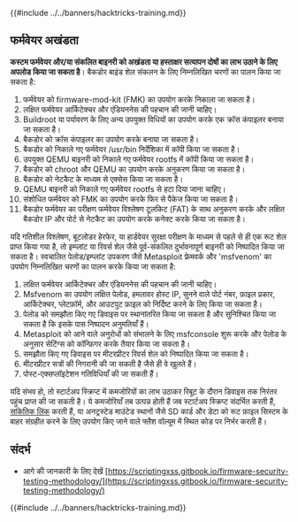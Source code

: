 {{#include ../../banners/hacktricks-training.md}}

## फर्मवेयर अखंडता

**कस्टम फर्मवेयर और/या संकलित बाइनरी को अखंडता या हस्ताक्षर सत्यापन दोषों का लाभ उठाने के लिए अपलोड किया जा सकता है**। बैकडोर बाइंड शेल संकलन के लिए निम्नलिखित चरणों का पालन किया जा सकता है:

1. फर्मवेयर को firmware-mod-kit (FMK) का उपयोग करके निकाला जा सकता है।
2. लक्षित फर्मवेयर आर्किटेक्चर और एंडियननेस की पहचान की जानी चाहिए।
3. Buildroot या पर्यावरण के लिए अन्य उपयुक्त विधियों का उपयोग करके एक क्रॉस कंपाइलर बनाया जा सकता है।
4. बैकडोर को क्रॉस कंपाइलर का उपयोग करके बनाया जा सकता है।
5. बैकडोर को निकाले गए फर्मवेयर /usr/bin निर्देशिका में कॉपी किया जा सकता है।
6. उपयुक्त QEMU बाइनरी को निकाले गए फर्मवेयर rootfs में कॉपी किया जा सकता है।
7. बैकडोर को chroot और QEMU का उपयोग करके अनुकरण किया जा सकता है।
8. बैकडोर को नेटकैट के माध्यम से एक्सेस किया जा सकता है।
9. QEMU बाइनरी को निकाले गए फर्मवेयर rootfs से हटा दिया जाना चाहिए।
10. संशोधित फर्मवेयर को FMK का उपयोग करके फिर से पैकेज किया जा सकता है।
11. बैकडोर फर्मवेयर का परीक्षण फर्मवेयर विश्लेषण टूलकिट (FAT) के साथ अनुकरण करके और लक्षित बैकडोर IP और पोर्ट से नेटकैट का उपयोग करके कनेक्ट करके किया जा सकता है।

यदि गतिशील विश्लेषण, बूटलोडर हेरफेर, या हार्डवेयर सुरक्षा परीक्षण के माध्यम से पहले से ही एक रूट शेल प्राप्त किया गया है, तो इम्प्लांट या रिवर्स शेल जैसे पूर्व-संकलित दुर्भावनापूर्ण बाइनरी को निष्पादित किया जा सकता है। स्वचालित पेलोड/इम्प्लांट उपकरण जैसे Metasploit फ्रेमवर्क और 'msfvenom' का उपयोग निम्नलिखित चरणों का पालन करके किया जा सकता है:

1. लक्षित फर्मवेयर आर्किटेक्चर और एंडियननेस की पहचान की जानी चाहिए।
2. Msfvenom का उपयोग लक्षित पेलोड, हमलावर होस्ट IP, सुनने वाले पोर्ट नंबर, फ़ाइल प्रकार, आर्किटेक्चर, प्लेटफ़ॉर्म, और आउटपुट फ़ाइल को निर्दिष्ट करने के लिए किया जा सकता है।
3. पेलोड को समझौता किए गए डिवाइस पर स्थानांतरित किया जा सकता है और सुनिश्चित किया जा सकता है कि इसके पास निष्पादन अनुमतियाँ हैं।
4. Metasploit को आने वाले अनुरोधों को संभालने के लिए msfconsole शुरू करके और पेलोड के अनुसार सेटिंग्स को कॉन्फ़िगर करके तैयार किया जा सकता है।
5. समझौता किए गए डिवाइस पर मीटरप्रीटर रिवर्स शेल को निष्पादित किया जा सकता है।
6. मीटरप्रीटर सत्रों की निगरानी की जा सकती है जैसे ही वे खुलते हैं।
7. पोस्ट-एक्सप्लॉइटेशन गतिविधियाँ की जा सकती हैं।

यदि संभव हो, तो स्टार्टअप स्क्रिप्ट में कमजोरियों का लाभ उठाकर रिबूट के दौरान डिवाइस तक निरंतर पहुंच प्राप्त की जा सकती है। ये कमजोरियाँ तब उत्पन्न होती हैं जब स्टार्टअप स्क्रिप्ट संदर्भित करती हैं, [सांकेतिक लिंक](https://www.chromium.org/chromium-os/chromiumos-design-docs/hardening-against-malicious-stateful-data) करती हैं, या अनट्रस्टेड माउंटेड स्थानों जैसे SD कार्ड और डेटा को रूट फ़ाइल सिस्टम के बाहर संग्रहीत करने के लिए उपयोग किए जाने वाले फ्लैश वॉल्यूम में स्थित कोड पर निर्भर करती हैं।

## संदर्भ

- आगे की जानकारी के लिए देखें [https://scriptingxss.gitbook.io/firmware-security-testing-methodology/](https://scriptingxss.gitbook.io/firmware-security-testing-methodology/)

{{#include ../../banners/hacktricks-training.md}}
